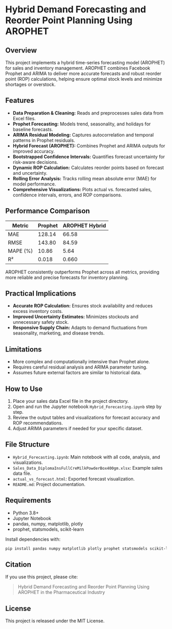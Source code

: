 # Hybrid Demand Forecasting and Reorder Point Planning Using AROPHET 

## Overview
This project implements a hybrid time-series forecasting model (AROPHET) for  sales and inventory management. AROPHET combines Facebook Prophet and ARIMA to deliver more accurate forecasts and robust reorder point (ROP) calculations, helping ensure optimal stock levels and minimize shortages or overstock.

## Features
- **Data Preparation & Cleaning:** Reads and preprocesses sales data from Excel files.
- **Prophet Forecasting:** Models trend, seasonality, and holidays for baseline forecasts.
- **ARIMA Residual Modeling:** Captures autocorrelation and temporal patterns in Prophet residuals.
- **Hybrid Forecast (AROPHET):** Combines Prophet and ARIMA outputs for improved accuracy.
- **Bootstrapped Confidence Intervals:** Quantifies forecast uncertainty for risk-aware decisions.
- **Dynamic ROP Calculation:** Calculates reorder points based on forecast and uncertainty.
- **Rolling Error Analysis:** Tracks rolling mean absolute error (MAE) for model performance.
- **Comprehensive Visualizations:** Plots actual vs. forecasted sales, confidence intervals, errors, and ROP comparisons.

## Performance Comparison
| Metric       | Prophet           | AROPHET Hybrid     |
|-------------|-------------------|--------------------|
| MAE         | 128.14            | 66.58              |
| RMSE        | 143.80            | 84.59              |
| MAPE (%)    | 10.86             | 5.64               |
| R²          | 0.018             | 0.660              |

AROPHET consistently outperforms Prophet across all metrics, providing more reliable and precise forecasts for inventory planning.

## Practical Implications
- **Accurate ROP Calculation:** Ensures stock availability and reduces excess inventory costs.
- **Improved Uncertainty Estimates:** Minimizes stockouts and unnecessary safety stock.
- **Responsive Supply Chain:** Adapts to demand fluctuations from seasonality, marketing, and disease trends.

## Limitations
- More complex and computationally intensive than Prophet alone.
- Requires careful residual analysis and ARIMA parameter tuning.
- Assumes future external factors are similar to historical data.

## How to Use
1. Place your sales data Excel file in the project directory.
2. Open and run the Jupyter notebook `Hybrid_Forecasting.ipynb` step by step.
3. Review the output tables and visualizations for forecast accuracy and ROP recommendations.
4. Adjust ARIMA parameters if needed for your specific dataset.

## File Structure
- `Hybrid_Forecasting.ipynb`: Main notebook with all code, analysis, and visualizations.
- `Sales_Data_DiplomaInsFullCreMilkPowderBox400gm.xlsx`: Example sales data file.
- `actual_vs_forecast.html`: Exported forecast visualization.
- `README.md`: Project documentation.

## Requirements
- Python 3.8+
- Jupyter Notebook
- pandas, numpy, matplotlib, plotly
- prophet, statsmodels, scikit-learn

Install dependencies with:
```bash
pip install pandas numpy matplotlib plotly prophet statsmodels scikit-learn
```

## Citation
If you use this project, please cite:
> Hybrid Demand Forecasting and Reorder Point Planning Using AROPHET in the Pharmaceutical Industry

## License
This project is released under the MIT License.